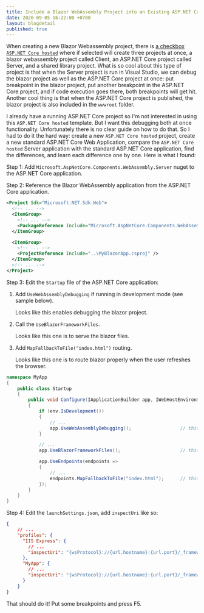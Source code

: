 ```yaml
---
title: Include a Blazor WebAssembly Project into an Existing ASP.NET Core Project
date: 2020-09-05 16:22:00 +0700
layout: blogdetail
published: true
---
```


When creating a new Blazor Webassembly project, there is [a checkbox `ASP.NET Core hosted`](https://docs.microsoft.com/en-us/aspnet/core/blazor/host-and-deploy/webassembly#hosted-deployment-with-aspnet-core) where if selected will create three projects at once, a blazor webassembly project called Client, an ASP.NET Core project called Server, and a shared library project. What is so cool about this type of project is that when the Server project is run in Visual Studio, we can debug the blazor project as well as the ASP.NET Core project at once: put breakpoint in the blazor project, put another breakpoint in the ASP.NET Core project, and if code execution goes there, both breakpoints will get hit. Another cool thing is that when the ASP.NET Core project is published, the blazor project is also included in the `wwwroot` folder.

I already have a running ASP.NET Core project so I'm not interested in using this `ASP.NET Core hosted` template. But I want this debugging both at once functionality. Unfortunately there is no clear guide on how to do that. So I had to do it the hard way: create a new `ASP.NET Core hosted` project, create a new standard ASP.NET Core Web Application, compare the `ASP.NET Core hosted` Server application with the standard ASP.NET Core application, find the differences, and learn each difference one by one. Here is what I found:

Step 1: Add `Microsoft.AspNetCore.Components.WebAssembly.Server` nuget to the ASP.NET Core application.

Step 2: Reference the Blazor WebAssembly application from the ASP.NET Core application.

```xml
<Project Sdk="Microsoft.NET.Sdk.Web">
  <!-- ... -->
  <ItemGroup>
    <!-- ... -->
    <PackageReference Include="Microsoft.AspNetCore.Components.WebAssembly.Server" Version="3.2.1" />
  </ItemGroup>

  <ItemGroup>
    <!-- ... -->
    <ProjectReference Include="..\MyBlazorApp.csproj" />
  </ItemGroup>
  <!-- ... -->
</Project>
```

Step 3: Edit the `Startup` file of the ASP.NET Core application:

1. Add `UseWebAssemblyDebugging` if running in development mode (see sample below).

    Looks like this enables debugging the blazor project.

1. Call the `UseBlazorFrameworkFiles`.

    Looks like this one is to serve the blazor files.

1. Add `MapFallbackToFile("index.html")` routing.

    Looks like this one is to route blazor properly when the user refreshes the browser.

```c#
namespace MyApp
{
    public class Startup
    {
        public void Configure(IApplicationBuilder app, IWebHostEnvironment env)
        {
            if (env.IsDevelopment())
            {
                // ...
                app.UseWebAssemblyDebugging();                  // this
            }

            // ...
            app.UseBlazorFrameworkFiles();                      // this

            app.UseEndpoints(endpoints =>
            {
                // ...
                endpoints.MapFallbackToFile("index.html");      // this
            });
        }
    }
}
```

Step 4: Edit the `launchSettings.json`, add `inspectUri` like so:

```json
{
    // ...
    "profiles": {
      "IIS Express": {
        // ...
        "inspectUri": "{wsProtocol}://{url.hostname}:{url.port}/_framework/debug/ws-proxy?browser={browserInspectUri}"
      },
      "MyApp": {
        // ...
        "inspectUri": "{wsProtocol}://{url.hostname}:{url.port}/_framework/debug/ws-proxy?browser={browserInspectUri}"
      }
    }
}
```

That should do it! Put some breakpoints and press F5.
